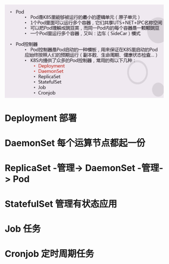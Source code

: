 ![image-20220516191925621](%E4%BB%80%E4%B9%88%E6%98%AFPod%E5%92%8CPod%E6%8E%A7%E5%88%B6%E5%99%A8.assets/image-20220516191925621.png)


# Deployment 部署



# DaemonSet 每个运算节点都起一份


# ReplicaSet -管理-> DaemonSet -管理-> Pod


# StatefulSet 管理有状态应用


# Job 任务


# Cronjob 定时周期任务